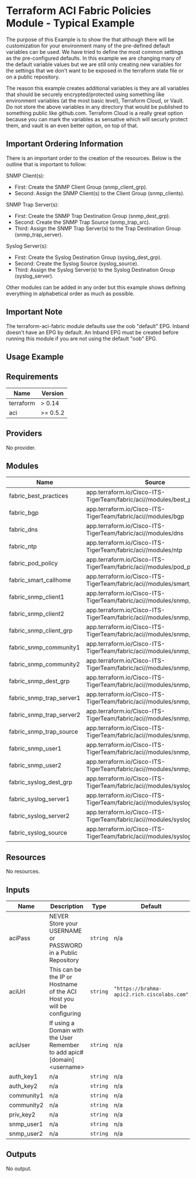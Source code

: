 # Terraform ACI Fabric Policies Module - Typical Example

The purpose of this Example is to show the that although there will be customization for your environment many of the pre-defined default variables can be used.  We have tried to define the most common settings as the pre-configured defaults.  In this example we are changing many of the default variable values but we are still only creating new variables for the settings that we don't want to be exposed in the terraform state file or on a public repository.

The reason this example creates additional variables is they are all variables that should be securely encrypted/protected using something like environment variables (at the most basic level), Terraform Cloud, or Vault.  Do not store the above variables in any directory that would be published to something public like github.com.  Terraform Cloud is a really great option because you can mark the variables as sensative which will securly protect them, and vault is an even better option, on top of that.

## Important Ordering Information

There is an important order to the creation of the resources.  Below is the outline that is important to follow:

SNMP Client(s):

* First: Create the SNMP Client Group (snmp_client_grp).
* Second: Assign the SNMP Client(s) to the Client Group (snmp_clients).

SNMP Trap Server(s):

* First: Create the SNMP Trap Destination Group (snmp_dest_grp).
* Second: Create the SNMP Trap Source (snmp_trap_src).
* Third: Assign the SNMP Trap Server(s) to the Trap Destination Group (snmp_trap_server).

Syslog Server(s):

* First: Create the Syslog Destination Group (syslog_dest_grp).
* Second: Create the Syslog Source (syslog_source).
* Third: Assign the Syslog Server(s) to the Syslog Destination Group (syslog_server).

Other modules can be added in any order but this example shows defining everything in alphabetical order as much as possible.

## Important Note

The terraform-aci-fabric module defaults use the oob "default" EPG.  Inband doesn't have an EPG by default.  An Inband EPG must be created before running this module if you are not using the default "oob" EPG.

## Usage Example

<!-- BEGINNING OF PRE-COMMIT-TERRAFORM DOCS HOOK -->
## Requirements

| Name | Version |
|------|---------|
| terraform | > 0.14 |
| aci | >= 0.5.2 |

## Providers

No provider.

## Modules

| Name | Source | Version |
|------|--------|---------|
| fabric_best_practices | app.terraform.io/Cisco-ITS-TigerTeam/fabric/aci//modules/best_practices | 0.0.6 |
| fabric_bgp | app.terraform.io/Cisco-ITS-TigerTeam/fabric/aci//modules/bgp | 0.0.6 |
| fabric_dns | app.terraform.io/Cisco-ITS-TigerTeam/fabric/aci//modules/dns | 0.0.6 |
| fabric_ntp | app.terraform.io/Cisco-ITS-TigerTeam/fabric/aci//modules/ntp | 0.0.6 |
| fabric_pod_policy | app.terraform.io/Cisco-ITS-TigerTeam/fabric/aci//modules/pod_policy | 0.0.6 |
| fabric_smart_callhome | app.terraform.io/Cisco-ITS-TigerTeam/fabric/aci//modules/smart_callhome | 0.0.6 |
| fabric_snmp_client1 | app.terraform.io/Cisco-ITS-TigerTeam/fabric/aci//modules/snmp_clients | 0.0.6 |
| fabric_snmp_client2 | app.terraform.io/Cisco-ITS-TigerTeam/fabric/aci//modules/snmp_clients | 0.0.6 |
| fabric_snmp_client_grp | app.terraform.io/Cisco-ITS-TigerTeam/fabric/aci//modules/snmp_client_grp | 0.0.6 |
| fabric_snmp_community1 | app.terraform.io/Cisco-ITS-TigerTeam/fabric/aci//modules/snmp_community | 0.0.6 |
| fabric_snmp_community2 | app.terraform.io/Cisco-ITS-TigerTeam/fabric/aci//modules/snmp_community | 0.0.6 |
| fabric_snmp_dest_grp | app.terraform.io/Cisco-ITS-TigerTeam/fabric/aci//modules/snmp_dest_grp | 0.0.6 |
| fabric_snmp_trap_server1 | app.terraform.io/Cisco-ITS-TigerTeam/fabric/aci//modules/snmp_trap_server | 0.0.6 |
| fabric_snmp_trap_server2 | app.terraform.io/Cisco-ITS-TigerTeam/fabric/aci//modules/snmp_trap_server | 0.0.6 |
| fabric_snmp_trap_source | app.terraform.io/Cisco-ITS-TigerTeam/fabric/aci//modules/snmp_trap_source | 0.0.6 |
| fabric_snmp_user1 | app.terraform.io/Cisco-ITS-TigerTeam/fabric/aci//modules/snmp_user | 0.0.6 |
| fabric_snmp_user2 | app.terraform.io/Cisco-ITS-TigerTeam/fabric/aci//modules/snmp_user | 0.0.6 |
| fabric_syslog_dest_grp | app.terraform.io/Cisco-ITS-TigerTeam/fabric/aci//modules/syslog_dest_grp | 0.0.6 |
| fabric_syslog_server1 | app.terraform.io/Cisco-ITS-TigerTeam/fabric/aci//modules/syslog_server | 0.0.6 |
| fabric_syslog_server2 | app.terraform.io/Cisco-ITS-TigerTeam/fabric/aci//modules/syslog_server | 0.0.6 |
| fabric_syslog_source | app.terraform.io/Cisco-ITS-TigerTeam/fabric/aci//modules/syslog_source | 0.0.6 |

## Resources

No resources.

## Inputs

| Name | Description | Type | Default | Required |
|------|-------------|------|---------|:--------:|
| aciPass | NEVER Store your USERNAME or PASSWORD in a Public Repository | `string` | n/a | yes |
| aciUrl | This can be the IP or Hostname of the ACI Host you will be configuring | `string` | `"https://brahma-apic2.rich.ciscolabs.com"` | no |
| aciUser | If using a Domain with the User Remember to add apic#[domain]\<username> | `string` | n/a | yes |
| auth\_key1 | n/a | `string` | n/a | yes |
| auth\_key2 | n/a | `string` | n/a | yes |
| community1 | n/a | `string` | n/a | yes |
| community2 | n/a | `string` | n/a | yes |
| priv\_key2 | n/a | `string` | n/a | yes |
| snmp\_user1 | n/a | `string` | n/a | yes |
| snmp\_user2 | n/a | `string` | n/a | yes |

## Outputs

No output.
<!-- END OF PRE-COMMIT-TERRAFORM DOCS HOOK -->